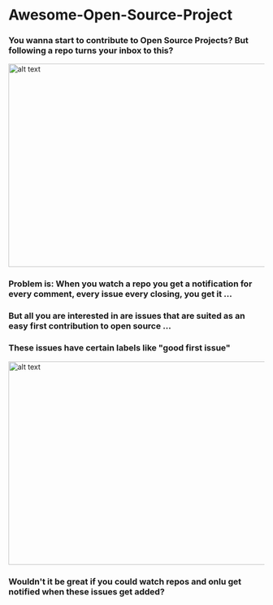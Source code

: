 # Awesome-Open-Source-Project

### You wanna start to contribute to Open Source Projects? But following a repo turns your inbox to this?

<img src="https://user-images.githubusercontent.com/55209225/65282006-2ceca780-db34-11e9-8084-10fe65db34af.png" alt="alt text" width="800" height="400">

### Problem is: When you watch a repo you get a notification for every comment, every issue every closing, you get it ...

### But all you are interested in are issues that are suited as an easy first contribution to open source ...

### These issues have certain labels like "good first issue"

<img src="https://user-images.githubusercontent.com/55209225/65282022-383fd300-db34-11e9-8bf3-8cd16e807fb3.png" alt="alt text" width="800" height="400">

### Wouldn't it be great if you could watch repos and onlu get notified when these issues get added?
